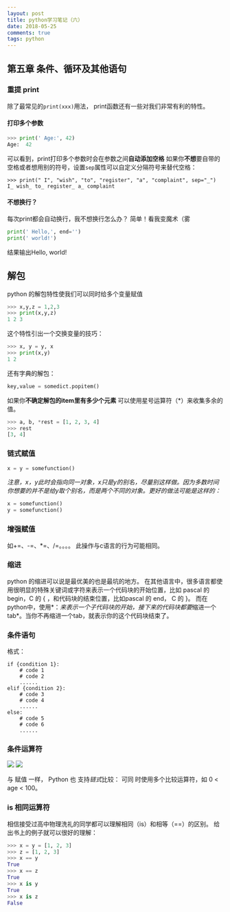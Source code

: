 ```yaml
---
layout: post
title: python学习笔记（六）
date: 2018-05-25
comments: true
tags: python  
---
```

## 第五章 条件、循环及其他语句
### 重提 print 
除了最常见的`print(xxx)`用法， print函数还有一些对我们非常有利的特性。
#### 打印多个参数
```python
>>> print(' Age:', 42) 
Age:  42
```
可以看到，print打印多个参数时会在参数之间**自动添加空格**
如果你**不想**要自带的空格或者想用别的符号，设置`sep`属性可以自定义分隔符号来替代空格：

```
>>> print(" I", "wish", "to", "register", "a", "complaint", sep="_") 
I_ wish_ to_ register_ a_ complaint

```
#### 不想换行？
每次print都会自动换行，我不想换行怎么办？
简单！看我变魔术（雾
```python
print(' Hello,', end='') 
print(' world!')
```
结果输出Hello, world!

## 解包
python 的解包特性使我们可以同时给多个变量赋值
```python
>>> x,y,z = 1,2,3
>>> print(x,y,z)
1 2 3
```
这个特性引出一个交换变量的技巧：
```python
>>> x, y = y, x
>>> print(x,y)
1 2
```
还有字典的解包：
```python
key,value = somedict.popitem()
```
如果你**不确定解包的item里有多少个元素**
可以使用星号运算符（*）来收集多余的值。
```python
>>> a, b, *rest = [1, 2, 3, 4] 
>>> rest
[3, 4]
```
### 链式赋值
```python
x = y = somefunction()
```
*注意，x，y此时会指向同一对象，x只是y的别名，尽量别这样做。因为多数时间你想要的并不是给y取个别名，而是两个不同的对象。更好的做法可能是这样的：*
```python
x = somefunction() 
y = somefunction()
```
### 增强赋值
如+=、-=、*=、/=。。。。
此操作与c语言的行为可能相同。

### 缩进
python 的缩进可以说是最优美的也是最坑的地方。
在其他语言中，很多语言都使用很明显的特殊关键词或字符来表示一个代码块的开始位置，比如 pascal 的begin，C 的 { ，和代码块的结束位置，比如pascal 的 end， C 的 }。
而在python中，使用*：*来表示一个子代码块的开始，接下来的代码块都要*缩进一个tab*。当你不再缩进一个tab，就表示你的这个代码块结束了。

### 条件语句
格式：
```
if {condition 1}:
    # code 1
    # code 2
    ......
elif {condition 2}:
    # code 3
    # code 4
    ......
else:
    # code 5
    # code 6
    ......
```

### 条件运算符
![][cp1]
![][cp2]

与 赋值 一样， Python 也 支持*链式*比较： 可同 时使用多个比较运算符，如 0 < age < 100。

### is 相同运算符
相信接受过高中物理洗礼的同学都可以理解相同（is）和相等（==）的区别。
给出书上的例子就可以很好的理解：

```python
>>> x = y = [1, 2, 3] 
>>> z = [1, 2, 3] 
>>> x == y 
True
>>> x == z 
True
>>> x is y
True 
>>> x is z
False
```

[cp1]: /assets/compare1.png
[cp2]: /assets/compare2.png
 